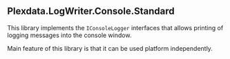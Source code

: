 
## Plexdata.LogWriter.Console.Standard

This library implements the ``IConsoleLogger`` interfaces that allows printing 
of logging messages into the console window.

Main feature of this library is that it can be used platform independently.
